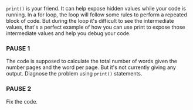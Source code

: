 `print()` is your friend. It can help expose hidden values while your code is running. In a for loop, the loop will follow some rules to perform a repeated block of code. But during the loop it's difficult to see the intermediate values, that's a perfect example of how you can use print to expose those intermediate values and help you debug your code.

### PAUSE 1
The code is supposed to calculate the total number of words given the number pages and the word per page. But it's not currently giving any output.
Diagnose the problem using `print()` statements.

### PAUSE 2
Fix the code.